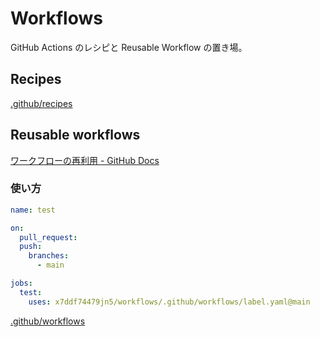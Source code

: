 # Workflows

GitHub Actions のレシピと Reusable Workflow の置き場。

## Recipes

[.github/recipes](/.github/recipes)

## Reusable workflows

[ワークフローの再利用 \- GitHub Docs](https://docs.github.com/ja/actions/using-workflows/reusing-workflows)

### 使い方

```yaml
name: test

on:
  pull_request:
  push:
    branches:
      - main

jobs:
  test:
    uses: x7ddf74479jn5/workflows/.github/workflows/label.yaml@main
```

[.github/workflows](/.github/workflows)
